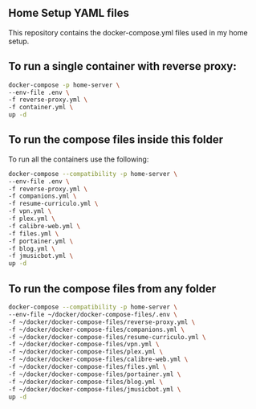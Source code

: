 ## Home Setup YAML files
This repository contains the docker-compose.yml files used in my home setup.

## To run a single container with reverse proxy:
```bash
docker-compose -p home-server \
--env-file .env \
-f reverse-proxy.yml \
-f container.yml \
up -d
```

## To run the compose files inside this folder
To run all the containers use the following:
```bash
docker-compose --compatibility -p home-server \
--env-file .env \
-f reverse-proxy.yml \
-f companions.yml \
-f resume-curriculo.yml \
-f vpn.yml \
-f plex.yml \
-f calibre-web.yml \
-f files.yml \
-f portainer.yml \
-f blog.yml \
-f jmusicbot.yml \
up -d
```

## To run the compose files from any folder
```bash
docker-compose --compatibility -p home-server \
--env-file ~/docker/docker-compose-files/.env \
-f ~/docker/docker-compose-files/reverse-proxy.yml \
-f ~/docker/docker-compose-files/companions.yml \
-f ~/docker/docker-compose-files/resume-curriculo.yml \
-f ~/docker/docker-compose-files/vpn.yml \
-f ~/docker/docker-compose-files/plex.yml \
-f ~/docker/docker-compose-files/calibre-web.yml \
-f ~/docker/docker-compose-files/files.yml \
-f ~/docker/docker-compose-files/portainer.yml \
-f ~/docker/docker-compose-files/blog.yml \
-f ~/docker/docker-compose-files/jmusicbot.yml \
up -d
```
